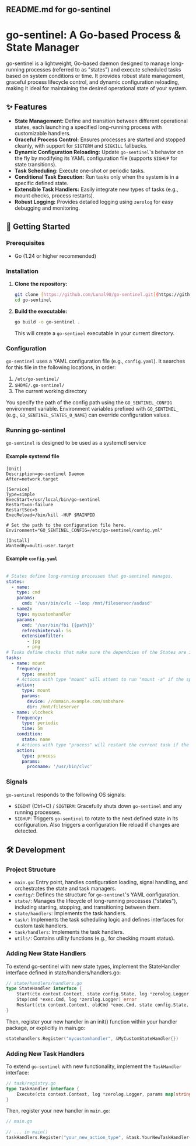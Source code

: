 ## README.md for go-sentinel


# go-sentinel: A Go-based Process & State Manager

go-sentinel is a lightweight, Go-based daemon designed to manage long-running processes (referred to as "states") and execute scheduled tasks based on system conditions or time. It provides robust state management, graceful process lifecycle control, and dynamic configuration reloading, making it ideal for maintaining the desired operational state of your system.

## ✨ Features

* **State Management:** Define and transition between different operational states, each launching a specified long-running process with customizable handlers.
* **Graceful Process Control:** Ensures processes are started and stopped cleanly, with support for `SIGTERM` and `SIGKILL` fallbacks.
* **Dynamic Configuration Reloading:** Update `go-sentinel`'s behavior on the fly by modifying its YAML configuration file (supports `SIGHUP` for state transitions).
* **Task Scheduling:** Execute one-shot or periodic tasks.
* **Conditional Task Execution:** Run tasks only when the system is in a specific defined state.
* **Extensible Task Handlers:** Easily integrate new types of tasks (e.g., mount checks, process restarts).
* **Robust Logging:** Provides detailed logging using `zerolog` for easy debugging and monitoring.

## 🚀 Getting Started

### Prerequisites

* Go (1.24 or higher recommended)

### Installation

1.  **Clone the repository:**
    ```bash
    git clone [https://github.com/Lunal98/go-sentinel.git](https://github.com/Lunal98/go-sentinel.git)
    cd go-sentinel
    ```
2.  **Build the executable:**
    ```bash
    go build -o go-sentinel .
    ```
    This will create a `go-sentinel` executable in your current directory.

### Configuration

`go-sentinel` uses a YAML configuration file (e.g., `config.yaml`). It searches for this file in the following locations, in order:
1. `/etc/go-sentinel/`
2. `$HOME/.go-sentinel/`
3. The current working directory

You specify the path of the config path using the `GO_SENTINEL_CONFIG` environment variable.
Environment variables prefixed with `GO_SENTINEL_` (e.g., `GO_SENTINEL_STATES_0_NAME`) can override configuration values.

### Running go-sentinel

`go-sentinel` is designed to be used as a systemctl service

#### Example systemd file

```
[Unit]
Description=go-sentinel Daemon
After=network.target

[Service]
Type=simple
ExecStart=/usr/local/bin/go-sentinel
Restart=on-failure
RestartSec=5
ExecReload=/bin/kill -HUP $MAINPID

# Set the path to the configuration file here.
Environment="GO_SENTINEL_CONFIG=/etc/go-sentinel/config.yml"

[Install]
WantedBy=multi-user.target
```

#### Example `config.yaml`

```yaml

# States define long-running processes that go-sentinel manages.
states:
  - name:
    type: cmd
    params:
      cmd: '/usr/bin/cvlc --loop /mnt/fileserver/asdasd'
  - name2:
    type: mycustomhandler
    params:
      cmd: '/usr/bin/fbi {{path}}'
      refreshinterval: 5s
      extensionfilter:
        - jpg
        - png
# Tasks define checks that make sure the dependcies of the States are in a healthy condition
tasks:
  - name: mount
    frequency:
      type: oneshot
    # Actions with type "mount" will attemt to run "mount -a" if the specified entry is found in fstab, logging an error otherwise
    action:
      type: mount
      params:
        device: //domain.example.com/smbshare
        dir: /mnt/fileserver
  - name: vlccheck
    frequency:
      type: periodic
      time: 5m
    condition:
      state: name
    # Actions with type "process" will restart the current task if the specified process is not running
    action:
      type: process
      params:
        procname: '/usr/bin/clvc'

  ```


### Signals

`go-sentinel` responds to the following OS signals:

  * `SIGINT` (Ctrl+C) / `SIGTERM`: Gracefully shuts down `go-sentinel` and any running processes.
  * `SIGHUP`: Triggers `go-sentinel` to rotate to the next defined state in its configuration. Also triggers a configuration file reload if changes are detected.

## 🛠️ Development

### Project Structure

  * `main.go`: Entry point, handles configuration loading, signal handling, and orchestrates the state and task managers.
  * `config/`: Defines the structure for `go-sentinel`'s YAML configuration.
  * `state/`: Manages the lifecycle of long-running processes ("states"), including starting, stopping, and transitioning between them.
  * `state/handlers`: Implements the task handlers.
  * `task/`: Implements the task scheduling logic and defines interfaces for custom task handlers.
  * `task/handlers`: Implements the task handlers.
  * `utils/`: Contains utility functions (e.g., for checking mount status).

### Adding New State Handlers

To extend go-sentinel with new state types, implement the StateHandler interface defined in state/handlers/handlers.go:

```go
// state/handlers/handlers.go
type StateHandler interface {
    Start(ctx context.Context, state config.State, log *zerolog.Logger) (*exec.Cmd, error)
    Stop(cmd *exec.Cmd, log *zerolog.Logger) error
    Restart(ctx context.Context, oldCmd *exec.Cmd, state config.State, log *zerolog.Logger) (*exec.Cmd, error)
}
```


Then, register your new handler in an init() function within your handler package, or explicitly in main.go:
```go
statehandlers.Register("mycustomhandler", &MyCustomStateHandler{})
```
### Adding New Task Handlers

To extend `go-sentinel` with new functionality, implement the `TaskHandler` interface:

```go
// task/registry.go
type TaskHandler interface {
    Execute(ctx context.Context, log *zerolog.Logger, params map[string]interface{}) error
}
```

Then, register your new handler in `main.go`:

```go
// main.go

// ... in main()
taskHandlers.Register("your_new_action_type", &task.YourNewTaskHandler{})


```
